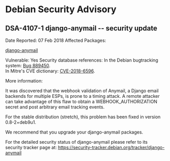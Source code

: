 
Debian Security Advisory
========================


DSA-4107-1 django-anymail -- security update
--------------------------------------------



Date Reported:
07 Feb 2018
Affected Packages:

[django-anymail](https://packages.debian.org/src:django-anymail)

Vulnerable:
Yes
Security database references:
In the Debian bugtracking system: [Bug 889450](https://bugs.debian.org/cgi-bin/bugreport.cgi?bug=889450).  
In Mitre's CVE dictionary: [CVE-2018-6596](https://security-tracker.debian.org/tracker/CVE-2018-6596).  

More information:

It was discovered that the webhook validation of Anymail, a Django email
backends for multiple ESPs, is prone to a timing attack. A remote
attacker can take advantage of this flaw to obtain a
WEBHOOK\_AUTHORIZATION secret and post arbitrary email tracking events.


For the stable distribution (stretch), this problem has been fixed in
version 0.8-2+deb9u1.


We recommend that you upgrade your django-anymail packages.


For the detailed security status of django-anymail please refer to its
security tracker page at:
<https://security-tracker.debian.org/tracker/django-anymail>





